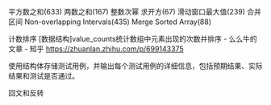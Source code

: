 平方数之和(633) 两数之和(167)
整数次幂 求开方(67)
滑动窗口最大值(239)
合并区间 Non-overlapping Intervals(435)
Merge Sorted Array(88)

计数排序 [数据结构]value_counts统计数组中元素出现的次数并排序 - 么么牛的文章 - 知乎
https://zhuanlan.zhihu.com/p/699143375

使用结构体存储测试用例，并输出每个测试用例的详细信息，包括预期结果、实际结果和测试是否通过。

回文和反转